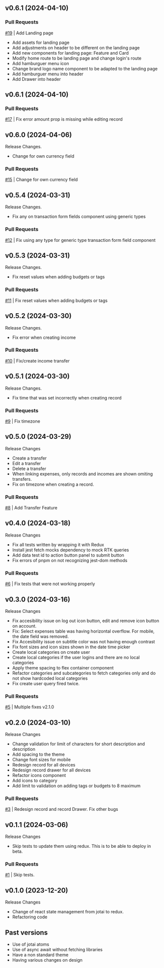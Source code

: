 ## v0.6.1 (2024-04-10)

### Pull Requests
[#19](hhttps://github.com/RafaelMoro/FE_Personal_Finances/pull/19) | Add Landing page
- Add assets for landing page
- Add adjustments on header to be different on the landing page
- Add new components for landing page: Feature and Card
- Modify home route to be landing page and change login's route
- Add hamburguer menu icon
- Change brand logo name component to be adapted to the landing page
- Add hamburguer menu into header
- Add Drawer into header

## v0.6.1 (2024-04-10)

### Pull Requests
[#17](hhttps://github.com/RafaelMoro/FE_Personal_Finances/pull/17) | Fix error amount prop is missing while editing record

## v0.6.0 (2024-04-06)
Release Changes.
- Change for own currency field

### Pull Requests
[#15](hhttps://github.com/RafaelMoro/FE_Personal_Finances/pull/15) | Change for own currency field

## v0.5.4 (2024-03-31)
Release Changes.
- Fix any on transaction form fields component using generic types

### Pull Requests
[#12](hhttps://github.com/RafaelMoro/FE_Personal_Finances/pull/12) | Fix using any type for generic type transaction form field component

## v0.5.3 (2024-03-31)
Release Changes.
- Fix reset values when adding budgets or tags

### Pull Requests
[#11](hhttps://github.com/RafaelMoro/FE_Personal_Finances/pull/11) | Fix reset values when adding budgets or tags

## v0.5.2 (2024-03-30)
Release Changes.
- Fix error when creating income

### Pull Requests
[#10](hhttps://github.com/RafaelMoro/FE_Personal_Finances/pull/10) | Fix/create income transfer

## v0.5.1 (2024-03-30)
Release Changes.
- Fix time that was set incorrectly when creating record

### Pull Requests
[#9](hhttps://github.com/RafaelMoro/FE_Personal_Finances/pull/9) | Fix timezone

## v0.5.0 (2024-03-29)
Release Changes
- Create a transfer
- Edit a transfer
- Delete a transfer
- When linking expenses, only records and incomes are shown omiting transfers.
- Fix on timezone when creating a record.

### Pull Requests
[#8](hhttps://github.com/RafaelMoro/FE_Personal_Finances/pull/8) | Add Transfer Feature

## v0.4.0 (2024-03-18)
Release Changes
- Fix all tests written by wrapping it with Redux
- Install jest fetch mocks dependency to mock RTK queries
- Add data test id to action button panel to submit button
- Fix errors of pnpm on not recognizing jest-dom methods

### Pull Requests
[#6](hhttps://github.com/RafaelMoro/FE_Personal_Finances/pull/6) | Fix tests that were not working properly

## v0.3.0 (2024-03-16)
Release Changes
- Fix accesibility issue on log out icon button, edit and remove icon button on account.
- Fix: Select expenses table was having horizontal overflow. For mobile, the date field was removed.
- Fix Accesibility issue on subtitle color was not having enough contrast
- Fix font sizes and icon sizes shown in the date time picker
- Create local categories on create user
- Create local categories if the user logins and there are no local categories
- Apply theme spacing to flex container component
- Refactor categories and subcategories to fetch categories only and do not show hardcoded local categories
- Fix create user query fired twice.

### Pull Requests
[#5](hhttps://github.com/RafaelMoro/FE_Personal_Finances/pull/5) | Multiple fixes v2.1.0 

## v0.2.0 (2024-03-10)
Release Changes
- Change validation for limit of characters for short description and description
- Add spacing to the theme
- Change font sizes for mobile
- Redesign record for all devices
- Redesign record drawer for all devices
- Refactor icons component
- Add icons to category
- Add limit to validation on adding tags or budgets to 8 maximum

### Pull Requests
[#3](hhttps://github.com/RafaelMoro/FE_Personal_Finances/pull/3) | Redesign record and record Drawer. Fix other bugs

## v0.1.1 (2024-03-06)
Release Changes
- Skip tests to update them using redux. This is to be able to deploy in beta.

### Pull Requests
[#1](https://github.com/RafaelMoro/FE_Personal_Finances/pull/2) | Skip tests.

## v0.1.0 (2023-12-20)
Release Changes
- Change of react state management from jotai to redux.
- Refactoring code

## Past versions
- Use of jotai atoms
- Use of async await without fetching libraries
- Have a non standard theme
- Having various changes on design